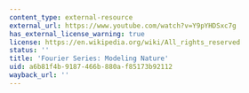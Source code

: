 ```yaml
---
content_type: external-resource
external_url: https://www.youtube.com/watch?v=Y9pYHDSxc7g
has_external_license_warning: true
license: https://en.wikipedia.org/wiki/All_rights_reserved
status: ''
title: 'Fourier Series: Modeling Nature'
uid: a6b81f4b-9187-466b-880a-f85173b92112
wayback_url: ''
---
```

